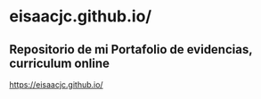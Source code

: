 # eisaacjc.github.io/
## Repositorio de mi Portafolio de evidencias, curriculum online

https://eisaacjc.github.io/
